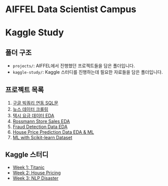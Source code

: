 # AIFFEL Data Scientist Campus
# Kaggle Study

## 폴더 구조
- `projects/`: AIFFEL에서 진행했던 프로젝트들을 담은 폴더입니다.
- `kaggle-study/`: Kaggle 스터디를 진행하는데 필요한 자료들을 담은 폴더입니다.

## 프로젝트 목록
1. [구글 빅쿼리 연동 SQL문](./Project_main01_SQL/main_project_1.ipynb)
2. [뉴스 데이터 크롤링](./Project_Crawling/news_crawling.ipynb)
3. [택시 요금 데이터 EDA](./Project_EDA/taxi_project.ipynb)
4. [Rossmann Store Sales EDA](./Project_Statistics/rossmann-store-sales.ipynb)
5. [Fraud Detection Data EDA](./Project_main02_EDA/Main_fraud.ipynb)
6. [House Price Prediction Data EDA & ML](./Project_ML/machine_learning.ipynb)
7. [ML with Scikit-learn Dataset](./Project_ML/project_sklearn_ML.ipynb)

## Kaggle 스터디
- [Week 1: Titanic](https://www.kaggle.com/c/titanic)
- [Week 2: House Pricing](https://www.kaggle.com/c/house-prices-advanced-regression-techniques)
- [Week 3: NLP Disaster](https://www.kaggle.com/competitions/nlp-getting-started)

